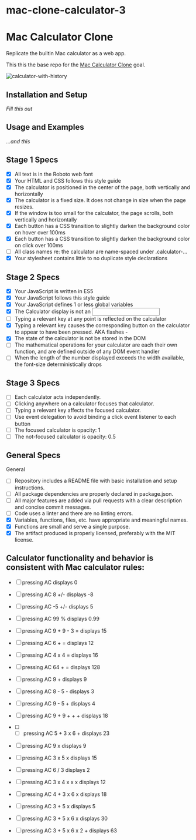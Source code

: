 # mac-clone-calculator-3
# Mac Calculator Clone

Replicate the builtin Mac calculator as a web app.

This this the base repo for the [Mac Calculator Clone](http://jsdev.learnersguild.org/goals/150) goal.

![calculator-with-history](https://cloud.githubusercontent.com/assets/8385/22572149/9be3c83e-e957-11e6-9431-9b9742b6b4af.png)

## Installation and Setup

_Fill this out_

## Usage and Examples

_...and this_

## Stage 1 Specs
 - [x] All text is in the Roboto web font
 - [x] Your HTML and CSS follows this style guide
 - [x] The calculator is positioned in the center of the page, both vertically and horizontally
 - [x] The calculator is a fixed size. It does not change in size when the page resizes.
 - [x] If the window is too small for the calculator, the page scrolls, both vertically and horizontally
 - [x] Each button has a CSS transition to slightly darken the background color on hover over 100ms
 - [x] Each button has a CSS transition to slightly darken the background color on click over 100ms
 - [ ] All class names re: the calculator are name-spaced under .calculator-…
 - [x] Your stylesheet contains little to no duplicate style declarations

## Stage 2 Specs
- [x] Your JavaScript is written in ES5
- [x] Your JavaScript follows this style guide
- [x] Your JavaScript defines 1 or less global variables
- [x] The Calculator display is not an <input>
- [ ] Typing a relevant key at any point is reflected on the calculator
- [x] Typing a relevant key causes the corresponding button on the calculator to appear to have been pressed. AKA flashes - 
- [x] The state of the calculator is not be stored in the DOM
- [ ] The mathematical operations for your calculator are each their own function, and are defined outside of any DOM event handler
- [ ] When the length of the number displayed exceeds the width available, the font-size deterministically drops

## Stage 3 Specs
 - [ ] Each calculator acts independently.
 - [ ] Clicking anywhere on a calculator focuses that calculator.
 - [ ] Typing a relevant key affects the focused calculator.
 - [ ] Use event delegation to avoid binding a click event listener to each button
 - [ ] The focused calculator is opacity: 1
 - [ ] The not-focused calculator is opacity: 0.5

## General Specs
General

 - [ ] Repository includes a README file with basic installation and setup instructions.
 - [ ] All package dependencies are properly declared in package.json.
 - [ ] All major features are added via pull requests with a clear description and concise commit messages.
 - [ ] Code uses a linter and there are no linting errors.
 - [x] Variables, functions, files, etc. have appropriate and meaningful names.
 - [x] Functions are small and serve a single purpose.
 - [x] The artifact produced is properly licensed, preferably with the MIT license.
 
## Calculator functionality and behavior is consistent with Mac calculator rules:

- [ ] pressing AC displays 0
- [ ] pressing AC 8 +/- displays -8
- [ ]  pressing AC -5 +/- displays 5
- [ ] pressing AC 99 % displays 0.99
- [ ]  pressing AC 9 + 9 - 3 = displays 15
- [ ] pressing AC 6 + = displays 12
- [ ] pressing AC 4 x 4 = displays 16
- [ ] pressing AC 64 + = displays 128
- [ ] pressing AC 9 + displays 9
- [ ] pressing AC 8 - 5 - displays 3
- [ ] pressing AC 9 - 5 + displays 4
- [ ] pressing AC 9 + 9 + + + displays 18
- [ ]   - [ ] pressing AC 5 + 3 x 6 + displays 23
- [ ]  pressing AC 9 x displays 9
- [ ]  pressing AC 3 x 5 x displays 15
- [ ]  pressing AC 6 / 3 displays 2
- [ ]  pressing AC 3 x 4 x x x displays 12
- [ ]  pressing AC 4 + 3 x 6 x displays 18
- [ ]  pressing AC 3 + 5 x displays 5
- [ ]  pressing AC 3 + 5 x 6 x displays 30
- [ ]  pressing AC 3 + 5 x 6 x 2 + displays 63

